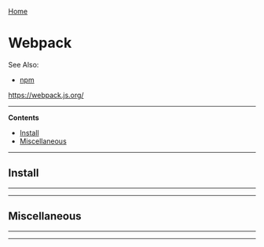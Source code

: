 [Home](Readme.md)
# Webpack

See Also:

 - [npm](Npm.md)

https://webpack.js.org/

---

**Contents**

  - [Install](Webpack.md#install)
  - [Miscellaneous](Webpack.md#miscellaneous)

---

## Install

---

---

## Miscellaneous

---

---
